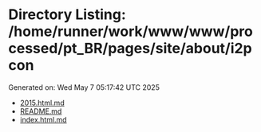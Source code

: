 # Directory Listing: /home/runner/work/www/www/processed/pt_BR/pages/site/about/i2pcon
Generated on: Wed May  7 05:17:42 UTC 2025

- [2015.html.md](2015.html.md)
- [README.md](README.md)
- [index.html.md](index.html.md)

